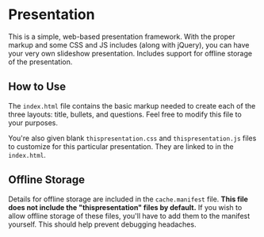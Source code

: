 Presentation
============

This is a simple, web-based presentation framework. With the proper markup and some CSS and JS includes (along with jQuery), you can have your very own slideshow presentation. Includes support for offline storage of the presentation.

How to Use
----------
The `index.html` file contains the basic markup needed to create each of the three layouts: title, bullets, and questions. Feel free to modify this file to your purposes.

You're also given blank `thispresentation.css` and `thispresentation.js` files to customize for this particular presentation. They are linked to in the `index.html`.

Offline Storage
---------------
Details for offline storage are included in the `cache.manifest` file. **This file does not include the "thispresentation" files by default.** If you wish to allow offline storage of these files, you'll have to add them to the manifest yourself. This should help prevent debugging headaches.